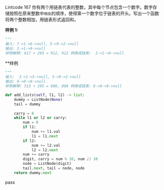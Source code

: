 Lintcode 167
你有两个用链表代表的整数，其中每个节点包含一个数字。数字存储按照在原来整数中`相反`的顺序，使得第一个数字位于链表的开头。写出一个函数将两个整数相加，用链表形式返回和。

**样例 1:**
```python
"""
输入: 7->1->6->null, 5->9->2->null
输出: 2->1->9->null	
样例解释: 617 + 295 = 912, 912 转换成链表:  2->1->9->null
```

**样例
```python
"""
输入:  3->1->5->null, 5->9->2->null
输出: 8->0->8->null	
样例解释: 513 + 295 = 808, 808 转换成链表: 8->0->8->null
```


```python
def add_lists(self, l1, l2) -> list:       
	dummy = ListNode(None)
	tail = dummy
	
	carry = 0 
	while l1 or l2 or carry:
		num = 0 
		if l1:
			num += l1.val 
			l1 = l1.next
		if l2:
			num += l2.val 
			l2 = l2.next
		num += carry
		digit, carry = num % 10, num // 10
		node = ListNode(digit)
		tail.next, tail = node, node 
	return dummy.next
```
pass